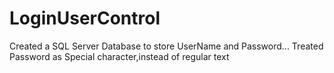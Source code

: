 # LoginUserControl
Created a SQL Server Database to store UserName and Password...
Treated Password as Special character,instead of regular text
